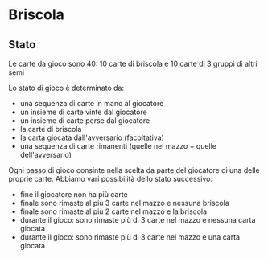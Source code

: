Briscola
========

Stato
-----

Le carte da gioco sono 40: 10 carte di briscola e 10 carte di 3 gruppi di altri semi

Lo stato di gioco è determinato da:
  * una sequenza di carte in mano al giocatore
  * un insieme di carte vinte dal giocatore
  * un insieme di carte perse dal giocatore
  * la carte di briscola
  * la carta giocata dall'avversario (facoltativa)
  * una sequenza di carte rimanenti (quelle nel mazzo + quelle dell'avversario)

Ogni passo di gioco consinte nella scelta da parte del giocatore di una delle proprie carte.
Abbiamo vari possibilità dello stato successivo:

  * fine il giocatore non ha più carte
  * finale sono rimaste al più 3 carte nel mazzo e nessuna briscola
  * finale sono rimaste al più 2 carte nel mazzo e la briscola
  * durante il gioco: sono rimaste più di 3 carte nel mazzo e nessuna carta giocata
  * durante il gioco: sono rimaste più di 3 carte nel mazzo e una carta giocata

